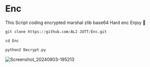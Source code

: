 # Enc
This Script coding encrypted marshal zlib base64 Hard enc Enjoy 👑

```python
git clone https://github.com/ALI-JUTT/Enc.git
``` 
```python
cd Enc
``` 
```python
python2 Decrypt.py
``` 

![Screenshot_20240903-195213](https://github.com/user-attachments/assets/e25ff5a3-68bb-4f95-aecb-2371a0f43956)
